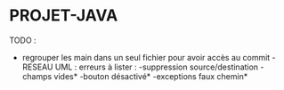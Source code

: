 # PROJET-JAVA
TODO : 
- regrouper les main dans un seul fichier pour avoir accès au commit
-RESEAU
UML : erreurs à lister :
    -suppression source/destination
    -champs vides*
    -bouton désactivé*
    -exceptions faux chemin*
